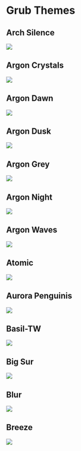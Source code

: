 # Grub Themes

## Arch Silence

![](arch-silence/preview.png)

## Argon Crystals

![](argon-crystals/preview.png)

## Argon Dawn

![](argon-dawn/preview.png)

## Argon Dusk

![](argon-dusk/preview.png)

## Argon Grey

![](argon-grey/preview.png)

## Argon Night

![](argon-night/preview.png)

## Argon Waves

![](argon-waves/preview.png)

## Atomic

![](atomic/preview.png)

## Aurora Penguinis

![](aurora-penguinis/preview.png)

## Basil-TW

![](basil-tw/preview.jpg)

## Big Sur

![](bigsur/preview.png)

## Blur

![](blur/preview.png)

## Breeze

![](breeze/preview.png)


